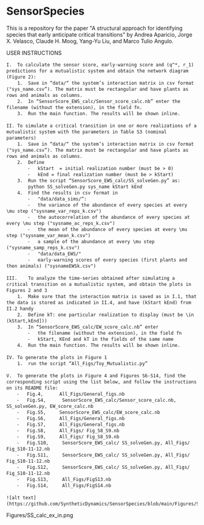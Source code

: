 # SensorSpecies

This is a repository for the paper "A structural approach for identifying species that early anticipate critical transitions" by  Andrea Aparicio, Jorge X. Velasco, Claude H. Moog, Yang-Yu Liu, and Marco Tulio Angulo.

USER INSTRUCTIONS

	I.	To calculate the sensor score, early-warning score and (q^*, r_1) predictions for a mutualistic system and obtain the network diagram (Figure 2):
    	1.	Save in “data/“ the system’s interaction matrix in csv format ("sys_name.csv”). The matrix must be rectangular and have plants as rows and animals as columns.
    	2.	In “SensorScore_EWS_calc/Sensor_score_calc.nb” enter the filename (without the extension), in the field fn.
    	3.	Run the main function. The results will be shown inline.
		
	II.	To simulate a critical transition in one or more realizations of a mutualistic system with the parameters in Table S3 (nominal parameters)
    	1.	Save in “data/“ the system’s interaction matrix in csv format ("sys_name.csv”). The matrix must be rectangular and have plants as rows and animals as columns.
    	2.	Define 
        	⁃	kStart  = initial realization number (must be > 0)
        	⁃	kEnd = final realization number (must be > kStart)
    	3.	Run the script “SensorScore_EWS_calc/SS_solveGen.py” as:  
    		python SS_solveGen.py sys_name kStart kEnd
    	4.	Find the results in csv format in 
        	⁃	"data/data_sims/“:
        	⁃	the variance of the abundance of every species at every \mu step ("sysname_var_reps_k.csv") 
        	⁃	the autocorrelation of the abundance of every species at every \mu step ("sysname_ac_reps_k.csv") 
        	⁃	the mean of the abundance of every species at every \mu step ("sysname_var_mean_k.csv") 
        	⁃	a sample of the abundance at every \mu step ("sysname_samp_reps_k.csv") 
        	⁃	"data/data_EWS/"
        	⁃	early-warning scores of every species (first plants and then animals) ("sysnameEWSk.csv") 

	III.	To analyze the time-series obtained after simulating a critical transition on a mutualistic system, and obtain the plots in Figures 2 and 3
    	1.	Make sure that the interaction matrix is saved as in I.1, that the data is stored as indicated in II.4, and have (kStart kEnd) from II.2 handy
    	2.	Define kT: one particular realization to display (must be \in (kStart,kEnd]))
    	3.	In “SensorScore_EWS_calc/EW_score_calc.nb” enter 
        	⁃	the filename (without the extension), in the field fn 	
        	⁃	kStart, KEnd and kT in the fields of the same name
    	4.	Run the main function. The results will be shown inline.

	IV.	To generate the plots in Figure 1
    	1.	run the script “All_Figs/Toy_Mutualistic.py”

	V.	To generate the plots in Figure 4 and Figures S6-S14, find the corresponding script using the list below, and follow the instructions on its README file:
    	⁃	Fig.4,      All_Figs/General_figs.nb    
    	⁃	Fig.S4,      SensorScore_EWS_calc/Sensor_score_calc.nb, SS_solveGen.py, EW_score_calc.nb    
    	⁃	Fig.S5,     SensorScore_EWS_calc/EW_score_calc.nb    
    	⁃	Fig.S6,     All_Figs/General_figs.nb    
    	⁃	Fig.S7,     All_Figs/General_figs.nb    
    	⁃	Fig.S8,     All_Figs/ Fig_S8_S9.nb    
    	⁃	Fig.S9,     All_Figs/ Fig_S8_S9.nb    
    	⁃	Fig.S10,     SensorScore_EWS_calc/ SS_solveGen.py, All_Figs/ Fig_S10-11-12.nb    
    	⁃	Fig.S11,     SensorScore_EWS_calc/ SS_solveGen.py, All_Figs/ Fig_S10-11-12.nb    
    	⁃	Fig.S12,     SensorScore_EWS_calc/ SS_solveGen.py, All_Figs/ Fig_S10-11-12.nb    
    	⁃	Fig.S13,     All_Figs/FigS13.nb    
    	⁃	Fig.S14,     All_Figs/FigS14.nb    
    
    ![alt text](https://github.com/SyntheticDynamics/SensorSpecies/blob/main/Figures/SS_calc_ex_in.png)
    
Figures/SS_calc_ex_in.png
